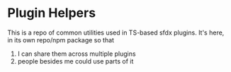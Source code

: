 # Plugin Helpers

This is a repo of common utilities used in TS-based sfdx plugins. It's here, in its own repo/npm package so that

1. I can share them across multiple plugins
2. people besides me could use parts of it
